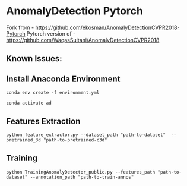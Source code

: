 # AnomalyDetection Pytorch

Fork from - https://github.com/ekosman/AnomalyDetectionCVPR2018-Pytorch
Pytorch version of - https://github.com/WaqasSultani/AnomalyDetectionCVPR2018

## Known Issues:


## Install Anaconda Environment
```conda env create -f environment.yml```

```conda activate ad```


## Features Extraction
```python feature_extractor.py --dataset_path "path-to-dataset"  --pretrained_3d "path-to-pretrained-c3d"```

## Training
```python TrainingAnomalyDetector_public.py --features_path "path-to-dataset" --annotation_path "path-to-train-annos"```
